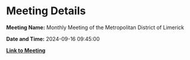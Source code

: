 # Meeting Details

**Meeting Name:** Monthly Meeting of the Metropolitan District of Limerick

**Date and Time:** 2024-09-16 09:45:00

**[Link to Meeting](https://www.limerick.ie/council/whats-on/monthly-meeting-of-the-metropolitan-district-of-limerick-15)**
